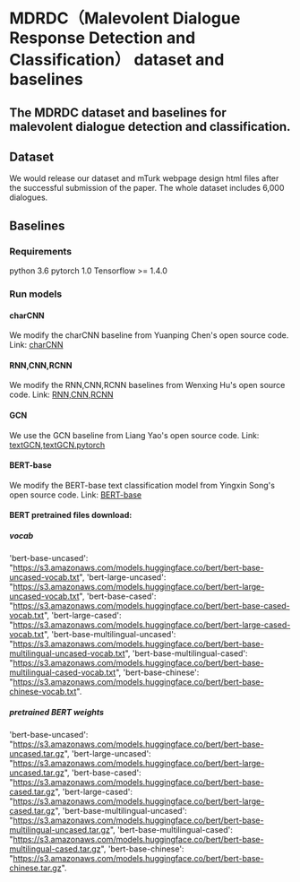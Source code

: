 # MDRDC（Malevolent Dialogue Response Detection and Classification） dataset and baselines

## The MDRDC dataset and baselines for malevolent dialogue detection and classification.

## Dataset
We would release our dataset and mTurk webpage design html files after the successful submission of the paper.
The whole dataset includes 6,000 dialogues.

## Baselines
### Requirements
python 3.6
pytorch 1.0
Tensorflow >= 1.4.0

### Run models
#### charCNN
We modify the charCNN baseline from Yuanping Chen's open source code.
Link: [charCNN](https://github.com/srviest/char-cnn-text-classification-pytorch)
#### RNN,CNN,RCNN
We modify the RNN,CNN,RCNN baselines from Wenxing Hu's open source code.
Link: [RNN,CNN,RCNN](https://github.com/649453932/Chinese-Text-Classification-Pytorch)

#### GCN
We use the GCN baseline from Liang Yao's open source code.
Link: [textGCN](https://github.com/yao8839836/text_gcn),[textGCN.pytorch](https://github.com/iworldtong/text_gcn.pytorch)



#### BERT-base
We modify the BERT-base text classification model from Yingxin Song's open source code.
Link:
[BERT-base](https://github.com/songyingxin/Bert-TextClassification)

#### BERT pretrained files download:
##### vocab
'bert-base-uncased': "https://s3.amazonaws.com/models.huggingface.co/bert/bert-base-uncased-vocab.txt",
'bert-large-uncased': "https://s3.amazonaws.com/models.huggingface.co/bert/bert-large-uncased-vocab.txt",
'bert-base-cased': "https://s3.amazonaws.com/models.huggingface.co/bert/bert-base-cased-vocab.txt",
'bert-large-cased': "https://s3.amazonaws.com/models.huggingface.co/bert/bert-large-cased-vocab.txt",
'bert-base-multilingual-uncased': "https://s3.amazonaws.com/models.huggingface.co/bert/bert-base-multilingual-uncased-vocab.txt",
'bert-base-multilingual-cased': "https://s3.amazonaws.com/models.huggingface.co/bert/bert-base-multilingual-cased-vocab.txt",
'bert-base-chinese': "https://s3.amazonaws.com/models.huggingface.co/bert/bert-base-chinese-vocab.txt".

##### pretrained BERT weights
'bert-base-uncased': "https://s3.amazonaws.com/models.huggingface.co/bert/bert-base-uncased.tar.gz",
'bert-large-uncased': "https://s3.amazonaws.com/models.huggingface.co/bert/bert-large-uncased.tar.gz",
'bert-base-cased': "https://s3.amazonaws.com/models.huggingface.co/bert/bert-base-cased.tar.gz",
'bert-large-cased': "https://s3.amazonaws.com/models.huggingface.co/bert/bert-large-cased.tar.gz",
'bert-base-multilingual-uncased': "https://s3.amazonaws.com/models.huggingface.co/bert/bert-base-multilingual-uncased.tar.gz",
'bert-base-multilingual-cased': "https://s3.amazonaws.com/models.huggingface.co/bert/bert-base-multilingual-cased.tar.gz",
'bert-base-chinese': "https://s3.amazonaws.com/models.huggingface.co/bert/bert-base-chinese.tar.gz".
